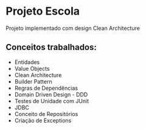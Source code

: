 # Projeto Escola

Projeto implementado com design Clean Architecture


## Conceitos trabalhados:

- Entidades
- Value Objects
- Clean Architecture
- Builder Pattern
- Regras de Dependências
- Domain Driven Design - DDD
- Testes de Unidade com JUnit
- JDBC
- Conceito de Repositórios
- Criação de Exceptions


